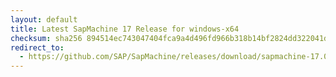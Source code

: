 ```yaml
---
layout: default
title: Latest SapMachine 17 Release for windows-x64
checksum: sha256 894514ec743047404fca9a4d496fd966b318b14bf2824dd322041d8b9a080288
redirect_to:
  - https://github.com/SAP/SapMachine/releases/download/sapmachine-17.0.16/sapmachine-jdk-17.0.16_windows-x64_bin.zip
---
```

